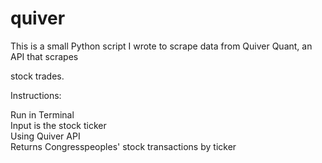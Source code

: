 # quiver

This is a small Python script I wrote to scrape data from Quiver Quant, an API that scrapes 

stock trades. 


Instructions:

Run in Terminal  <br>
Input is the stock ticker  <br>
Using Quiver API  <br>
Returns Congresspeoples' stock transactions by ticker

 <br>


